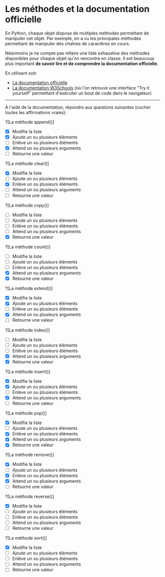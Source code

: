 # Les méthodes et la documentation officielle

En Python, chaque objet dispose de multiples méthodes permettant de manipuler cet objet.
Par exemple, on a vu les principales méthodes permettant de manipuler des chaînes de caractères en cours. 

Néanmoins je ne compte pas refaire une liste exhaustive des méthodes disponibles pour chaque objet qu'on rencontre en classe. 
Il est beaucoup plus important **de savoir lire et de comprendre la documentation officielle**.

En utilisant soit:
 * [La documentation officielle](#https://docs.python.org/3.9/tutorial/datastructures.html#more-on-lists)
 * [La documentation W3Schools](#https://www.w3schools.com/python/python_ref_list.asp) (où l'on retrouve une interface "Try it yourself" permettant d'exécuter un bout de code dans le navigateur)

---

À l'aide de la documentation, répondre aux questions suivantes (cocher toutes les affirmations vraies):

?[La méthode append()]
-[X] Modifie la liste
-[X] Ajoute un ou plusieurs éléments
-[ ] Enlève un ou plusieurs éléments
-[X] Attend un ou plusieurs arguments
-[ ] Retourne une valeur

?[La méthode clear()]
-[X] Modifie la liste
-[ ] Ajoute un ou plusieurs éléments
-[X] Enlève un ou plusieurs éléments
-[ ] Attend un ou plusieurs arguments
-[ ] Retourne une valeur

?[La méthode copy()]
-[ ] Modifie la liste
-[ ] Ajoute un ou plusieurs éléments
-[ ] Enlève un ou plusieurs éléments
-[ ] Attend un ou plusieurs arguments
-[X] Retourne une valeur

?[La méthode count()]
-[ ] Modifie la liste
-[ ] Ajoute un ou plusieurs éléments
-[ ] Enlève un ou plusieurs éléments
-[X] Attend un ou plusieurs arguments
-[X] Retourne une valeur

?[La méthode extend()]
-[X] Modifie la liste
-[X] Ajoute un ou plusieurs éléments
-[ ] Enlève un ou plusieurs éléments
-[X] Attend un ou plusieurs arguments
-[ ] Retourne une valeur

?[La méthode index()]
-[ ] Modifie la liste
-[ ] Ajoute un ou plusieurs éléments
-[ ] Enlève un ou plusieurs éléments
-[X] Attend un ou plusieurs arguments
-[X] Retourne une valeur

?[La méthode insert()]
-[X] Modifie la liste
-[X] Ajoute un ou plusieurs éléments
-[ ] Enlève un ou plusieurs éléments
-[X] Attend un ou plusieurs arguments
-[ ] Retourne une valeur

?[La méthode pop()]
-[X] Modifie la liste
-[ ] Ajoute un ou plusieurs éléments
-[X] Enlève un ou plusieurs éléments
-[X] Attend un ou plusieurs arguments
-[X] Retourne une valeur

?[La méthode remove()]
-[X] Modifie la liste
-[ ] Ajoute un ou plusieurs éléments
-[X] Enlève un ou plusieurs éléments
-[X] Attend un ou plusieurs arguments
-[ ] Retourne une valeur

?[La méthode reverse()]
-[X] Modifie la liste
-[ ] Ajoute un ou plusieurs éléments
-[ ] Enlève un ou plusieurs éléments
-[ ] Attend un ou plusieurs arguments
-[ ] Retourne une valeur

?[La méthode sort()]
-[X] Modifie la liste
-[ ] Ajoute un ou plusieurs éléments
-[ ] Enlève un ou plusieurs éléments
-[ ] Attend un ou plusieurs arguments
-[ ] Retourne une valeur